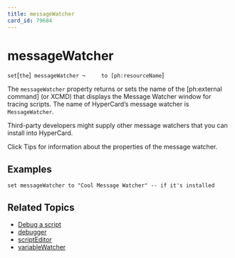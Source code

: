 ```yaml
---
title: messageWatcher
card_id: 79684
---
```


# messageWatcher

` set `[`the`]` messageWatcher ¬     to [ph:resourceName`]

The `messageWatcher` property returns or sets the name of the [ph:external command] (or XCMD) that displays the Message Watcher window for tracing scripts.  The name of HyperCard’s message watcher is` MessageWatcher`.

Third-party developers might supply other message watchers that you can install into HyperCard. 


Click Tips for information about the properties of the message watcher.

## Examples

```
set messageWatcher to "Cool Message Watcher" -- if it's installed
```

## Related Topics

* [Debug a script](/HyperTalkReference/editingscripts/Debug-a-script)
* [debugger](/HyperTalkReference/properties/debugger)
* [scriptEditor](/HyperTalkReference/properties/scriptEditor)
* [variableWatcher](/HyperTalkReference/properties/variableWatcher)
